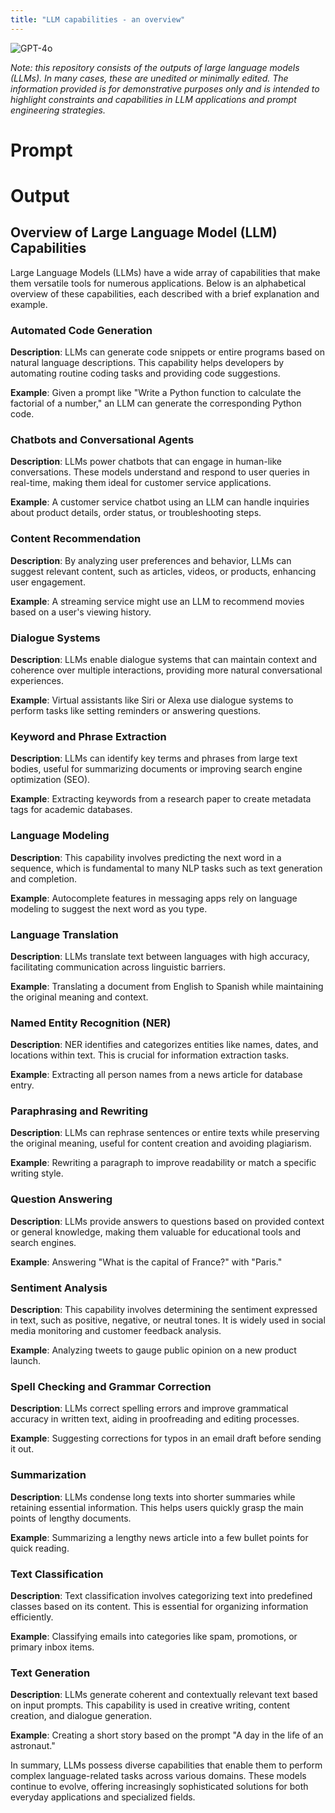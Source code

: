 ```yaml
---
title: "LLM capabilities - an overview"
---
```

![GPT-4o](https://img.shields.io/badge/GPT--4o-3333FF?style=for-the-badge&logo=openai&logoColor=white)



*Note: this repository consists of the outputs of large language models (LLMs). In many cases, these are unedited or minimally edited. The information provided is for demonstrative purposes only and is intended to highlight constraints and capabilities in LLM applications and prompt engineering strategies.*


# Prompt

# Output

## Overview of Large Language Model (LLM) Capabilities

Large Language Models (LLMs) have a wide array of capabilities that make them versatile tools for numerous applications. Below is an alphabetical overview of these capabilities, each described with a brief explanation and example.

### Automated Code Generation

**Description**: LLMs can generate code snippets or entire programs based on natural language descriptions. This capability helps developers by automating routine coding tasks and providing code suggestions.

**Example**: Given a prompt like "Write a Python function to calculate the factorial of a number," an LLM can generate the corresponding Python code.

### Chatbots and Conversational Agents

**Description**: LLMs power chatbots that can engage in human-like conversations. These models understand and respond to user queries in real-time, making them ideal for customer service applications.

**Example**: A customer service chatbot using an LLM can handle inquiries about product details, order status, or troubleshooting steps.

### Content Recommendation

**Description**: By analyzing user preferences and behavior, LLMs can suggest relevant content, such as articles, videos, or products, enhancing user engagement.

**Example**: A streaming service might use an LLM to recommend movies based on a user's viewing history.

### Dialogue Systems

**Description**: LLMs enable dialogue systems that can maintain context and coherence over multiple interactions, providing more natural conversational experiences.

**Example**: Virtual assistants like Siri or Alexa use dialogue systems to perform tasks like setting reminders or answering questions.

### Keyword and Phrase Extraction

**Description**: LLMs can identify key terms and phrases from large text bodies, useful for summarizing documents or improving search engine optimization (SEO).

**Example**: Extracting keywords from a research paper to create metadata tags for academic databases.

### Language Modeling

**Description**: This capability involves predicting the next word in a sequence, which is fundamental to many NLP tasks such as text generation and completion.

**Example**: Autocomplete features in messaging apps rely on language modeling to suggest the next word as you type.

### Language Translation

**Description**: LLMs translate text between languages with high accuracy, facilitating communication across linguistic barriers.

**Example**: Translating a document from English to Spanish while maintaining the original meaning and context.

### Named Entity Recognition (NER)

**Description**: NER identifies and categorizes entities like names, dates, and locations within text. This is crucial for information extraction tasks.

**Example**: Extracting all person names from a news article for database entry.

### Paraphrasing and Rewriting

**Description**: LLMs can rephrase sentences or entire texts while preserving the original meaning, useful for content creation and avoiding plagiarism.

**Example**: Rewriting a paragraph to improve readability or match a specific writing style.

### Question Answering

**Description**: LLMs provide answers to questions based on provided context or general knowledge, making them valuable for educational tools and search engines.

**Example**: Answering "What is the capital of France?" with "Paris."

### Sentiment Analysis

**Description**: This capability involves determining the sentiment expressed in text, such as positive, negative, or neutral tones. It is widely used in social media monitoring and customer feedback analysis.

**Example**: Analyzing tweets to gauge public opinion on a new product launch.

### Spell Checking and Grammar Correction

**Description**: LLMs correct spelling errors and improve grammatical accuracy in written text, aiding in proofreading and editing processes.

**Example**: Suggesting corrections for typos in an email draft before sending it out.

### Summarization

**Description**: LLMs condense long texts into shorter summaries while retaining essential information. This helps users quickly grasp the main points of lengthy documents.

**Example**: Summarizing a lengthy news article into a few bullet points for quick reading.

### Text Classification

**Description**: Text classification involves categorizing text into predefined classes based on its content. This is essential for organizing information efficiently.

**Example**: Classifying emails into categories like spam, promotions, or primary inbox items.

### Text Generation

**Description**: LLMs generate coherent and contextually relevant text based on input prompts. This capability is used in creative writing, content creation, and dialogue generation.

**Example**: Creating a short story based on the prompt "A day in the life of an astronaut."

In summary, LLMs possess diverse capabilities that enable them to perform complex language-related tasks across various domains. These models continue to evolve, offering increasingly sophisticated solutions for both everyday applications and specialized fields.

 